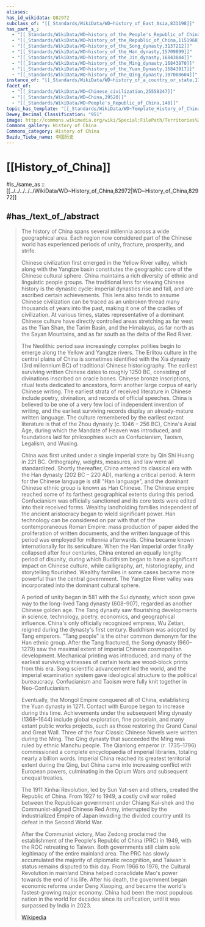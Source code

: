 ```yaml
---
aliases:
has_id_wikidata: Q82972
subclass_of: "[[_Standards/WikiData/WD~history_of_East_Asia,831198]]"
has_part_s_:
  - "[[_Standards/WikiData/WD~history_of_the_People's_Republic_of_China,862552]]"
  - "[[_Standards/WikiData/WD~history_of_the_Republic_of_China,1151968]]"
  - "[[_Standards/WikiData/WD~history_of_the_Song_dynasty,3137212]]"
  - "[[_Standards/WikiData/WD~history_of_the_Han_dynasty,15709899]]"
  - "[[_Standards/WikiData/WD~history_of_the_Jin_dynasty,16843844]]"
  - "[[_Standards/WikiData/WD~history_of_the_Ming_dynasty,16843870]]"
  - "[[_Standards/WikiData/WD~history_of_the_Yuan_Dynasty,16843917]]"
  - "[[_Standards/WikiData/WD~history_of_the_Qing_dynasty,107008604]]"
instance_of: "[[_Standards/WikiData/WD~history_of_a_country_or_state,17544377]]"
facet_of:
  - "[[_Standards/WikiData/WD~Chinese_civilization,25558247]]"
  - "[[_Standards/WikiData/WD~China,29520]]"
  - "[[_Standards/WikiData/WD~People's_Republic_of_China,148]]"
topic_has_template: "[[_Standards/WikiData/WD~Template_History_of_China,55510]]"
Dewey_Decimal_Classification: "951"
image: http://commons.wikimedia.org/wiki/Special:FilePath/Territories%20of%20Dynasties%20in%20China.gif
Commons_gallery: History of China
Commons_category: History of China
Baidu_Tieba_name: 中国历史
---
```


# [[History_of_China]] 

#is_/same_as :: [[../../../../../WikiData/WD~History_of_China,82972|WD~History_of_China,82972]] 

## #has_/text_of_/abstract 

> The history of China spans several millennia across a wide geographical area. 
> Each region now considered part of the Chinese world 
> has experienced periods of unity, fracture, prosperity, and strife. 
> 
> Chinese civilization first emerged in the Yellow River valley, which along with the Yangtze basin constitutes the geographic core of the Chinese cultural sphere. China maintains a rich diversity of ethnic and linguistic people groups. The traditional lens for viewing Chinese history is the dynastic cycle: imperial dynasties rise and fall, and are ascribed certain achievements. This lens also tends to assume Chinese civilization can be traced as an unbroken thread many thousands of years into the past, making it one of the cradles of civilization. At various times, states representative of a dominant Chinese culture have directly controlled areas stretching as far west as the Tian Shan, the Tarim Basin, and the Himalayas, as far north as the Sayan Mountains, and as far south as the delta of the Red River.
>
> The Neolithic period saw increasingly complex polities begin to emerge along the Yellow and Yangtze rivers. The Erlitou culture in the central plains of China is sometimes identified with the Xia dynasty (3rd millennium BC) of traditional Chinese historiography. The earliest surviving written Chinese dates to roughly 1250 BC, consisting of divinations inscribed on oracle bones. Chinese bronze inscriptions, ritual texts dedicated to ancestors, form another large corpus of early Chinese writing. The earliest strata of received literature in Chinese include poetry, divination, and records of official speeches. China is believed to be one of a very few loci of independent invention of writing, and the earliest surviving records display an already-mature written language. The culture remembered by the earliest extant literature is that of the Zhou dynasty (c. 1046 – 256 BC), China's Axial Age, during which the Mandate of Heaven was introduced, and foundations laid for philosophies such as Confucianism, Taoism, Legalism, and Wuxing.
>
> China was first united under a single imperial state by Qin Shi Huang in 221 BC. Orthography, weights, measures, and law were all standardized. Shortly thereafter, China entered its classical era with the Han dynasty (202 BC – 220 AD), marking a critical period. A term for the Chinese language is still "Han language", and the dominant Chinese ethnic group is known as Han Chinese. The Chinese empire reached some of its farthest geographical extents during this period. Confucianism was officially sanctioned and its core texts were edited into their received forms. Wealthy landholding families independent of the ancient aristocracy began to wield significant power. Han technology can be considered on par with that of the contemporaneous Roman Empire: mass production of paper aided the proliferation of written documents, and the written language of this period was employed for millennia afterwards. China became known internationally for its sericulture. When the Han imperial order finally collapsed after four centuries, China entered an equally lengthy period of disunity, during which Buddhism began to have a significant impact on Chinese culture, while calligraphy, art, historiography, and storytelling flourished. Wealthy families in some cases became more powerful than the central government. The Yangtze River valley was incorporated into the dominant cultural sphere.
>
> A period of unity began in 581 with the Sui dynasty, which soon gave way to the long-lived Tang dynasty (608–907), regarded as another Chinese golden age. The Tang dynasty saw flourishing developments in science, technology, poetry, economics, and geographical influence. China's only officially recognized empress, Wu Zetian, reigned during the dynasty's first century. Buddhism was adopted by Tang emperors. "Tang people" is the other common demonym for the Han ethnic group. After the Tang fractured, the Song dynasty (960–1279) saw the maximal extent of imperial Chinese cosmopolitan development. Mechanical printing was introduced, and many of the earliest surviving witnesses of certain texts are wood-block prints from this era. Song scientific advancement led the world, and the imperial examination system gave ideological structure to the political bureaucracy. Confucianism and Taoism were fully knit together in Neo-Confucianism.
>
> Eventually, the Mongol Empire conquered all of China, establishing the Yuan dynasty in 1271. Contact with Europe began to increase during this time. Achievements under the subsequent Ming dynasty (1368–1644) include global exploration, fine porcelain, and many extant public works projects, such as those restoring the Grand Canal and Great Wall. Three of the four Classic Chinese Novels were written during the Ming. The Qing dynasty that succeeded the Ming was ruled by ethnic Manchu people. The Qianlong emperor (r.  1735–1796) commissioned a complete encyclopaedia of imperial libraries, totaling nearly a billion words. Imperial China reached its greatest territorial extent during the Qing, but China came into increasing conflict with European powers, culminating in the Opium Wars and subsequent unequal treaties.
>
> The 1911 Xinhai Revolution, led by Sun Yat-sen and others, created the Republic of China. From 1927 to 1949, a costly civil war roiled between the Republican government under Chiang Kai-shek and the Communist-aligned Chinese Red Army, interrupted by the industrialized Empire of Japan invading the divided country until its defeat in the Second World War.
>
> After the Communist victory, Mao Zedong proclaimed the establishment of the People's Republic of China (PRC) in 1949, with the ROC retreating to Taiwan. Both governments still claim sole legitimacy of the entire mainland area. The PRC has slowly accumulated the majority of diplomatic recognition, and Taiwan's status remains disputed to this day. From 1966 to 1976, the Cultural Revolution in mainland China helped consolidate Mao's power towards the end of his life. After his death, the government began economic reforms under Deng Xiaoping, and became the world's fastest-growing major economy. China had been the most populous nation in the world for decades since its unification, until it was surpassed by India in 2023.
>
> [Wikipedia](https://en.wikipedia.org/wiki/History%20of%20China) 

